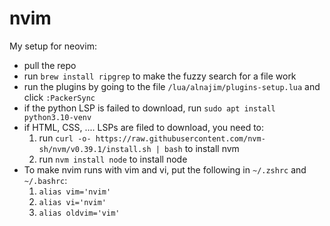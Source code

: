 # nvim

My setup for neovim:  
- pull the repo  
- run `brew install ripgrep` to make the fuzzy search for a file work  
- run the plugins by going to the file `/lua/alnajim/plugins-setup.lua` and click `:PackerSync`  
- if the python LSP is failed to download, run `sudo apt install python3.10-venv`  
- if HTML, CSS, .... LSPs are filed to download, you need to:  
  1. run `curl -o- https://raw.githubusercontent.com/nvm-sh/nvm/v0.39.1/install.sh | bash` to install nvm  
  2. run `nvm install node` to install node  
- To make nvim runs with vim and vi, put the following in `~/.zshrc` and `~/.bashrc`:  
  1. `alias vim='nvim'`  
  2. `alias vi='nvim'`  
  3. `alias oldvim='vim'`  
